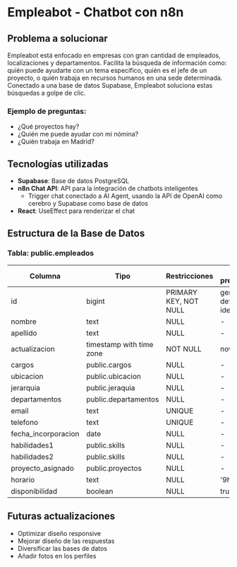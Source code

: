 # Empleabot - Chatbot con n8n

## Problema a solucionar

Empleabot está enfocado en empresas con gran cantidad de empleados, localizaciones y departamentos. Facilita la búsqueda de información como: quién puede ayudarte con un tema específico, quién es el jefe de un proyecto, o quién trabaja en recursos humanos en una sede determinada. Conectado a una base de datos Supabase, Empleabot soluciona estas búsquedas a golpe de clic.

### Ejemplo de preguntas:
- ¿Qué proyectos hay?
- ¿Quién me puede ayudar con mi nómina?
- ¿Quién trabaja en Madrid?

## Tecnologías utilizadas

- **Supabase**: Base de datos PostgreSQL
- **n8n Chat API**: API para la integración de chatbots inteligentes
  - Trigger chat conectado a AI Agent, usando la API de OpenAI como cerebro y Supabase como base de datos
- **React**: UseEffect para renderizar el chat

## Estructura de la Base de Datos

### Tabla: public.empleados

| Columna | Tipo | Restricciones | Valor predeterminado |
|---------|------|---------------|----------------------|
| id | bigint | PRIMARY KEY, NOT NULL | generated by default as identity |
| nombre | text | NULL | - |
| apellido | text | NULL | - |
| actualizacion | timestamp with time zone | NOT NULL | now() |
| cargos | public.cargos | NULL | - |
| ubicacion | public.ubicacion | NULL | - |
| jerarquia | public.jeraquia | NULL | - |
| departamentos | public.departamentos | NULL | - |
| email | text | UNIQUE | - |
| telefono | text | UNIQUE | - |
| fecha_incorporacion | date | NULL | - |
| habilidades1 | public.skills | NULL | - |
| habilidades2 | public.skills | NULL | - |
| proyecto_asignado | public.proyectos | NULL | - |
| horario | text | NULL | '9h-18h' |
| disponibilidad | boolean | NULL | true |

## Futuras actualizaciones

* Optimizar diseño responsive
* Mejorar diseño de las respuestas
* Diversificar las bases de datos
* Añadir fotos en los perfiles
